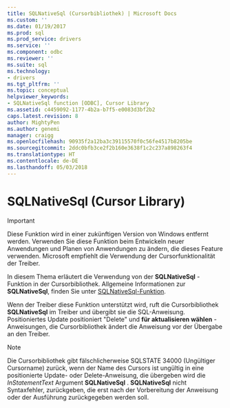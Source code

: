 ```yaml
---
title: SQLNativeSql (Cursorbibliothek) | Microsoft Docs
ms.custom: ''
ms.date: 01/19/2017
ms.prod: sql
ms.prod_service: drivers
ms.service: ''
ms.component: odbc
ms.reviewer: ''
ms.suite: sql
ms.technology:
- drivers
ms.tgt_pltfrm: ''
ms.topic: conceptual
helpviewer_keywords:
- SQLNativeSql function [ODBC], Cursor Library
ms.assetid: c4459092-1177-4b2a-b7f5-e0083d3bf2b2
caps.latest.revision: 8
author: MightyPen
ms.author: genemi
manager: craigg
ms.openlocfilehash: 90935f2a12ba3c39115570f0c56fe4517b8205be
ms.sourcegitcommit: 2ddc0bfb3ce2f2b160e3638f1c2c237a898263f4
ms.translationtype: HT
ms.contentlocale: de-DE
ms.lasthandoff: 05/03/2018
---
```

# <a name="sqlnativesql-cursor-library"></a>SQLNativeSql (Cursor Library)
> [!IMPORTANT]  
>  Diese Funktion wird in einer zukünftigen Version von Windows entfernt werden. Verwenden Sie diese Funktion beim Entwickeln neuer Anwendungen und Planen von Anwendungen zu ändern, die dieses Feature verwenden. Microsoft empfiehlt die Verwendung der Cursorfunktionalität der Treiber.  
  
 In diesem Thema erläutert die Verwendung von der **SQLNativeSql** -Funktion in der Cursorbibliothek. Allgemeine Informationen zur **SQLNativeSql**, finden Sie unter [SQLNativeSql-Funktion](../../../odbc/reference/syntax/sqlnativesql-function.md).  
  
 Wenn der Treiber diese Funktion unterstützt wird, ruft die Cursorbibliothek **SQLNativeSql** im Treiber und übergibt sie die SQL-Anweisung. Positioniertes Update positioniert "Delete" und **für aktualisieren wählen** -Anweisungen, die Cursorbibliothek ändert die Anweisung vor der Übergabe an den Treiber.  
  
> [!NOTE]  
>  Die Cursorbibliothek gibt fälschlicherweise SQLSTATE 34000 (Ungültiger Cursorname) zurück, wenn der Name des Cursors ist ungültig in eine positionierte Update- oder Delete-Anweisung, die übergeben wird die *InStatementText* Argument **SQLNativeSql** . **SQLNativeSql** nicht Syntaxfehler, zurückgeben, die erst nach der Vorbereitung der Anweisung oder der Ausführung zurückgegeben werden soll.
